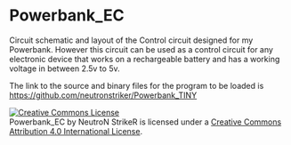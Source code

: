 Powerbank_EC
============

Circuit schematic and layout of the Control circuit designed for my Powerbank.
However this circuit can be used as a control circuit for any electronic device that works on a rechargeable battery and has a working 
voltage in between 2.5v to 5v.

The link to the source and binary files for the program to be loaded is https://github.com/neutronstriker/Powerbank_TINY

<a rel="license" href="http://creativecommons.org/licenses/by/4.0/"><img alt="Creative Commons License" style="border-width:0" src="https://i.creativecommons.org/l/by/4.0/88x31.png" /></a><br /><span xmlns:dct="http://purl.org/dc/terms/" property="dct:title">Powerbank_EC</span> by <span xmlns:cc="http://creativecommons.org/ns#" property="cc:attributionName">NeutroN StrikeR</span> is licensed under a <a rel="license" href="http://creativecommons.org/licenses/by/4.0/">Creative Commons Attribution 4.0 International License</a>.

